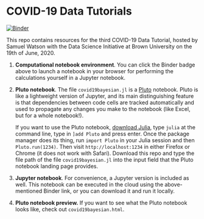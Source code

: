 # COVID-19 Data Tutorials

[![Binder](https://mybinder.org/badge_logo.svg)](https://mybinder.org/v2/gh/sswatson/covid19tutorial/master?filepath=covid19bayesian.ipynb)

This repo contains resources for the third COVID-19 Data Tutorial, hosted by Samuel Watson with the Data Science Initiative at Brown University on the 19th of June, 2020.

1. **Computational notebook environment**. You can click the Binder badge above to launch a notebook in your browser for performing the calculations yourself in a Jupyter notebook.

2. **Pluto notebook**. The file `covid19bayesian.jl` is a [Pluto](https://github.com/fonsp/Pluto.jl) notebook. Pluto is like a lightweight version of Jupyter, and its main distinguishing feature is that dependencies between code cells are tracked automatically and used to propagate any changes you make to the notebook (like Excel, but for a whole notebook!). 

    If you want to use the Pluto notebook, [download Julia](https://julialang.org/downloads/), type `julia` at the command line, type in `]add Pluto` and press enter. Once the package manager does its thing, run `import Pluto` in your Julia session and then `Pluto.run(1234)`. Then visit `http://localhost:1234` in either Firefox or Chrome (it does not work with Safari). Download this repo and type the file path of the file `covid19bayesian.jl` into the input field that the Pluto notebook landing page provides.
  
3. **Jupyter notebook**. For convenience, a Jupyter version is included as well. This notebook can be executed in the cloud using the above-mentioned Binder link, or you can download it and run it locally.

4. **Pluto notebook preview.** If you want to see what the Pluto notebook looks like, check out `covid19bayesian.html`.
